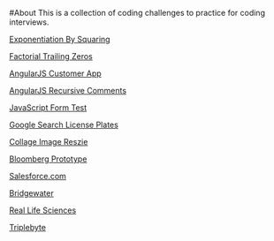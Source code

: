 #About
This is a collection of coding challenges to practice for coding interviews.

[Exponentiation By Squaring](exponentiation_by_squaring)

[Factorial Trailing Zeros](factorial_trailing_zeros)

[AngularJS Customer App](angularjs_customer_app)

[AngularJS Recursive Comments](angularjs_recursive_comments)

[JavaScript Form Test](javascript_form_test)

[Google Search License Plates](google_search_license_plates)

[Collage Image Reszie](collage_image_resize)

[Bloomberg Prototype](bloomberg_prototype)

[Salesforce.com](salesforce_dot_com)

[Bridgewater](bridgewater)

[Real Life Sciences](real_life_sciences)

[Triplebyte](triplebyte)